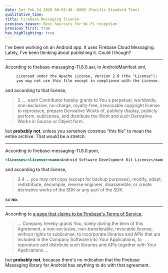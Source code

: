 ```yaml
---
date: Sat Feb 24 2018 00:55:48 -0800 (Pacific Standard Time)
qualitative_time: 
title: Firebase Messaging license
previous_teaser: Best haircuts for Wi-Fi reception
previous_first: true
has_highlighting: true
---
```

I've been working on an Android app.
It uses Firebase Cloud Messaging.
Lately, I've been thinking about publishing it.
Could I though?

---

According to firebase-messaging-11.8.0.aar, in AndroidManifest.xml,

```xml
     Licensed under the Apache License, Version 2.0 (the "License");
     you may not use this file except in compliance with the License.
```

and according to that license,

> 2\. ... each Contributor hereby grants to You a perpetual, worldwide, non-exclusive, no-charge, royalty-free, irrevocable copyright license to reproduce, prepare Derivative Works of, publicly display, publicly perform, sublicense, and distribute the Work and such Derivative Works in Source or Object form.

but **probably not**, unless you somehow construe "this file" to mean the entire archive.
That would be a stretch.

---

According to firebase-messaging-11.8.0.pom,

```xml
<licenses><license><name>Android Software Development Kit License</name><url>https://developer.android.com/studio/terms.html</url><distribution>repo</distribution></license></licenses>
```

and according to that license,

> 3.4 ... you may not copy (except for backup purposes), modify, adapt, redistribute, decompile, reverse engineer, disassemble, or create derivative works of the SDK or any part of the SDK.

so **no**.

---

According to [a page that claims to be Firebase's Terms of Service](https://www.firebase.com/terms/terms-of-service.html),

> ... Company hereby grants You, solely during the term of this Agreement, a non-exclusive, non-transferable, revocable license, without rights to sublicense, to incorporate libraries and APIs that are included in the Company Software into Your Applications, to reproduce and distribute such libraries and APIs together with Your Applications ...

but **probably not**, because there's no indication that the Firebase Messaging library for Android has anything to do with that agreement.
